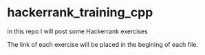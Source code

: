 # hackerrank_training_cpp
in this repo I will post some Hackerrank exercises 

The link of each exercise will be placed in the begining of each file.
